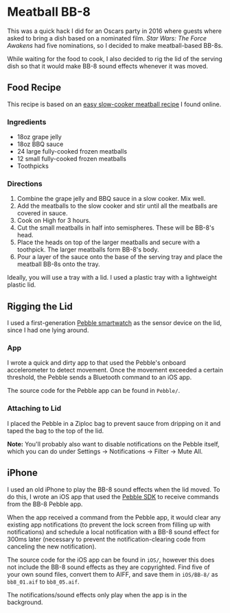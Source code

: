 # Meatball BB-8
This was a quick hack I did for an Oscars party in 2016 where guests where asked to bring a dish based on a nominated film. *Star Wars: The Force Awakens* had five nominations, so I decided to make meatball-based BB-8s.

While waiting for the food to cook, I also decided to rig the lid of the serving dish so that it would make BB-8 sound effects whenever it was moved.

## Food Recipe
This recipe is based on an [easy slow-cooker meatball recipe](http://www.iheartnaptime.net/bbq-meatballs/) I found online.

### Ingredients

* 18oz grape jelly
* 18oz BBQ sauce
* 24 large fully-cooked frozen meatballs
* 12 small fully-cooked frozen meatballs
* Toothpicks

### Directions

1. Combine the grape jelly and BBQ sauce in a slow cooker. Mix well.
2. Add the meatballs to the slow cooker and stir until all the meatballs are covered in sauce.
3. Cook on High for 3 hours.
4. Cut the small meatballs in half into semispheres. These will be BB-8's head.
5. Place the heads on top of the larger meatballs and secure with a toothpick. The larger meatballs form BB-8's body.
6. Pour a layer of the sauce onto the base of the serving tray and place the meatball BB-8s onto the tray.

Ideally, you will use a tray with a lid. I used a plastic tray with a lightweight plastic lid.

## Rigging the Lid
I used a first-generation [Pebble smartwatch](https://www.pebble.com/pebble-smartwatch-features) as the sensor device on the lid, since I had one lying around.

### App
I wrote a quick and dirty app to that used the Pebble's onboard accelerometer to detect movement. Once the movement exceeded a certain threshold, the Pebble sends a Bluetooth command to an iOS app.

The source code for the Pebble app can be found in `Pebble/`.

### Attaching to Lid
I placed the Pebble in a Ziploc bag to prevent sauce from dripping on it and taped the bag to the top of the lid.

**Note:** You'll probably also want to disable notifications on the Pebble itself, which you can do under Settings -> Notifications -> Filter -> Mute All.

## iPhone
I used an old iPhone to play the BB-8 sound effects when the lid moved. To do this, I wrote an iOS app that used the [Pebble SDK](https://developer.pebble.com/guides/mobile-apps/ios/) to receive commands from the BB-8 Pebble app.

When the app received a command from the Pebble app, it would clear any existing app notifications (to prevent the lock screen from filling up with notifications) and schedule a local notification with a BB-8 sound effect for 300ms later (necessary to prevent the notification-clearing code from canceling the new notification).

The source code for the iOS app can be found in `iOS/`, however this does not include the BB-8 sound effects as they are copyrighted. Find five of your own sound files, convert them to AIFF, and save them in `iOS/BB-8/` as `bb8_01.aif` to `bb8_05.aif`.

The notifications/sound effects only play when the app is in the background.
